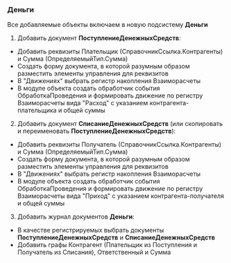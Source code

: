 ### Деньги

Все добавляемые объекты включаем в новую подсистему **Деньги**

1. Добавить документ **ПоступлениеДенежныхСредств**:
  * Добавить реквизиты Плательщик (СправочникСсылка.Контрагенты) и Сумма (ОпределяемыйТип.Сумма)
  * Создать форму документа, в которой разумным образом разместить элементы управления для реквизитов
  * В "Движениях" выбрать регистр накопления Взаиморасчеты
  * В модуле объекта создать обработчик события ОбработкаПроведения и формировать движение по регистру Взаиморасчеты вида "Расход" с указанием контрагента-плательщика и общей суммы

2. Добавить документ **СписаниеДенежныхСредств** (или скопировать и переименовать **ПоступлениеДенежныхСредств**):
  * Добавить реквизиты Получатель (СправочникСсылка.Контрагенты) и Сумма (ОпределяемыйТип.Сумма)
  * Создать форму документа, в которой разумным образом разместить элементы управления для реквизитов
  * В "Движениях" выбрать регистр накопления Взаиморасчеты
  * В модуле объекта создать обработчик события ОбработкаПроведения и формировать движение по регистру Взаиморасчеты вида "Приход" с указанием контрагента-получателя и общей суммы

3. Добавить журнал документов **Деньги**:
  * В качестве регистрируемых выбрать документы **ПоступлениеДенежныхСредств** и **СписаниеДенежныхСредств**
  * Добавить графы Контрагент (Плательщик из Поступления и Получатель из Списания), Ответственный и Сумма
